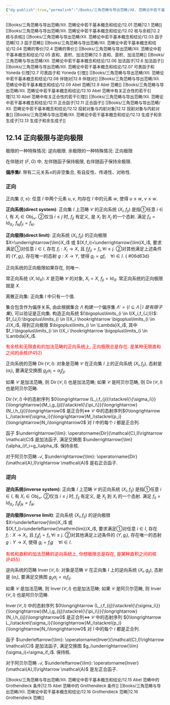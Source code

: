 ```yaml
---
{"dg-publish":true,"permalink":"/Books/三角范畴与导出范畴/Ⅻ. 范畴论中若干基本概念和结论/12.14 正向极限与逆向极限/","dgPassFrontmatter":true,"created":"2024-07-06T09:51:14.730+08:00","updated":"2024-09-11T20:23:23.876+08:00"}
---
```


<font size="2"> [[Books/三角范畴与导出范畴/Ⅻ. 范畴论中若干基本概念和结论/12.01 范畴\|12.1 范畴]]   </font>
<font size="2"> [[Books/三角范畴与导出范畴/Ⅻ. 范畴论中若干基本概念和结论/12.02 核与余核\|12.2 核与余核]]   </font>
<font size="2"> [[Books/三角范畴与导出范畴/Ⅻ. 范畴论中若干基本概念和结论/12.03 函子范畴\|12.3 函子范畴]]   </font>
<font size="2"> [[Books/三角范畴与导出范畴/Ⅻ. 范畴论中若干基本概念和结论/12.04 范畴的等价\|12.4 范畴的等价]]  </font>
<font size="2"> [[Books/三角范畴与导出范畴/Ⅻ. 范畴论中若干基本概念和结论/12.05 直和、直积、加法范畴\|12.5 直和、直积、加法范畴]]   </font>
<font size="2"> [[Books/三角范畴与导出范畴/Ⅻ. 范畴论中若干基本概念和结论/12.06 加法函子\|12.6 加法函子]]   </font>
<font size="2"> [[Books/三角范畴与导出范畴/Ⅻ. 范畴论中若干基本概念和结论/12.07 可表函子和 Yoneda 引理\|12.7 可表函子和 Yoneda 引理]]   </font>
<font size="2"> [[Books/三角范畴与导出范畴/Ⅻ. 范畴论中若干基本概念和结论/12.08 伴随对\|12.8 伴随对]]   </font>
<font size="2"> [[Books/三角范畴与导出范畴/Ⅻ. 范畴论中若干基本概念和结论/12.09 Abel 范畴\|12.9 Abel 范畴]]   </font>
<font size="2"> [[Books/三角范畴与导出范畴/Ⅻ. 范畴论中若干基本概念和结论/12.10 Abel 范畴中有关正合性的若干引理\|12.10 Abel 范畴中有关正合性的若干引理]]   </font>
<font size="2"> [[Books/三角范畴与导出范畴/Ⅻ. 范畴论中若干基本概念和结论/12.11 正合函子\|12.11 正合函子]]   </font>
<font size="2"> [[Books/三角范畴与导出范畴/Ⅻ. 范畴论中若干基本概念和结论/12.12 投射对象与内射对象\|12.12 投射对象与内射对象]]  </font>
<font size="2"> [[Books/三角范畴与导出范畴/Ⅻ. 范畴论中若干基本概念和结论/12.13 生成子和余生成子\|12.13 生成子和余生成子]]   </font>
## 12.14 正向极限与逆向极限

极限的一种特殊情况: 逆向极限.
余极限的一种特殊情况: 正向极限

在伴随对 $(F,G)$ 中, 左伴随函子保持极限, 右伴随函子保持余极限.

**偏序集$I$**: 带有二元关系$\leqslant$的非空集合, 有自反性、传递性、对称性. 

### 正向

正向集 $(I,\leqslant)$: 任意 $I$ 中两个元素  $u,v$, 均存在 $I$ 中的元素 $w$, 使得 $u\leqslant w,\ v\leqslant w$.

**正向系统(direct system)**: 正向集 $I$ 上范畴 $\mathcal{C}$ 的正向系统 $(X_i,f_{ji})$ 是指①任意 $i \in I$, 有 $X_i \in \mathrm{Obj}_\mathcal{C}$. ②仅当 $i\leqslant j$ 时, $f_{ji}$ 有定义, 是 $X_i$ 到 $X_j$ 的一个态射. 满足 $f_{ii}=\mathrm{Id}_{X_i}$, $f_{kj}f_{ji}=f_{ki}$.

**正向极限(direct limit)**: 正向系统 $(X_i,f_{ji})$ 的正向极限 $X=\underrightarrow{\lim}X_i$ 或 $(X,f_i)=\underrightarrow{\lim}X_i$, 要求满足①对任意 $i \in I$, 存在 $f_i:X_i\rightarrow X$, 且 $f_jf_{ji}=f_i, \forall i\leqslant j$. ②对其他满足上述条件的 $(Y,g_i)$, 存在唯一的态射 $g:X\rightarrow Y$, 使得 $g_i=gf_i\quad \forall i \in I$.
{ #06d63d}


正向系统的正向极限如果存在, 则唯一.

常正向系统 $(X,\operatorname{Id}_X)$: $X$ 是范畴 $\mathcal{C}$ 的对象,  $X_i=X$, $f_{ji}=\operatorname{Id}_{X}$. 常正向系统的正向极限就是 $X$.

离散正向集: 正向集 $I$ 中只有一个值.

集合包含作为偏序关系, 由此根据集合 $\Lambda$ 构建一个偏序集 $\Lambda'=\{I \subseteq \Lambda\,|\,I\ 是有限子集\}$, 可以验证是正向集. 构造正向系统 $(\bigoplus\limits_{i \in I}X_i,f_{J,I})$:  $f_{J,I}:\bigoplus\limits_{i \in I}X_i \hookrightarrow \bigoplus\limits_{i \in J}X_i$, 得到正向极限 $\bigoplus\limits_{i \in \Lambda}X_i$, 其中 $f_I:\bigoplus\limits_{i \in I}X_i \hookrightarrow \bigoplus\limits_{i \in \Lambda}X_i$.

<font color=red>有余核和无限直和的加法范畴的正向系统上, 正向极限总是存在. 是某种无限直和之间的余核(P452)</font>

正向系统的范畴 $\operatorname{Dir}(\mathcal{C},I)$: 对象是范畴 $\mathcal{C}$ 在正向集 $I$ 上的正向系统 $(X_i,f_{ji})$, 态射是 $(\alpha_i)$, 要满足交换图 $g_{ji}\alpha_i=\alpha_jf_{ji}$.

如果 $\mathcal{C}$ 是加法范畴, 则 $\operatorname{Dir}(\mathcal{C},I)$ 也是加法范畴;
如果 $\mathcal{C}$ 是阿贝尔范畴, 则 $\operatorname{Dir}(\mathcal{C},I)$ 也是阿贝尔范畴.

 $\operatorname{Dir}(\mathcal{C},I)$ 中的态射序列 $0\longrightarrow (L_i,f_{ji})\stackrel{\{\sigma_i\}}{\longrightarrow}(M_i,g_{ji})\stackrel{\{\pi_i\}}{\longrightarrow}(N_i,h_{ji})\longrightarrow0$ 是正合列$\Longleftrightarrow$  $\mathcal{C}$ 中的态射序列$0\longrightarrow L_i\stackrel{\sigma_i}{\longrightarrow}M_i\stackrel{p_i}{\longrightarrow}N_i\longrightarrow0$ 对 $I$ 中的每个 $i$ 都是正合列.

函子 $\underrightarrow{\lim}:  \operatorname{Dir}(\mathcal{C},I)\rightarrow \mathcal{C}$ 是加法函子, 满足交换图 $\underrightarrow{\lim}(\alpha_i)f_i=g_i\alpha_i$. 保持余核.

对于阿贝尔范畴 $\mathcal{A}$,  $\underrightarrow{\lim}: \operatorname{Dir}(\mathcal{A},I)\rightarrow \mathcal{A}$ 是右正合函子.

### 逆向

**逆向系统(inverse system)**: 正向集 $I$ 上范畴 $\mathcal{C}$ 的正向系统 $(X_i,f_{ij})$ 是指①任意 $i \in I$, 有 $X_i \in \mathrm{Obj}_\mathcal{C}$. ②仅当 $i\leqslant j$ 时, $f_{ij}$ 有定义, 是 $X_j$ 到 $X_i$ 的一个态射. 满足 $f_{ii}=\mathrm{Id}_{X_i}$, $f_{ij}f_{jk}=f_{ik}$.

**逆向极限(inverse limit)**: 正向系统 $(X_i,f_{ij})$ 的逆向极限 $X=\underleftarrow{\lim}X_i$ 或 $(X,f_i)=\underleftarrow{\mathrm{lim}}X_i$, 要求满足①对任意 $i \in I$, 存在 $f_i:X\rightarrow X_i$, 且 $f_{ij}f_{j}=f_i, \forall i\leqslant j$. ②对其他满足上述条件的 $(Y,g_i)$, 存在唯一的态射 $g:Y\rightarrow X$, 使得 $g_i=f_ig\quad \forall i \in I$.

<font color=red>有核和直积的加法范畴的逆向系统上, 你想极限总是存在, 是某种直积之间的核(P455)</font>

逆向系统的范畴 $\operatorname{Inver}(\mathcal{C},I)$: 对象是范畴 $\mathcal{C}$ 在正向集 $I$ 上的逆向系统 $(X_i,g_{ij})$, 态射是 $(\alpha_i)$, 要满足交换图 $g_{ij}\alpha_j=\alpha_if_{ij}$.

如果 $\mathcal{C}$ 是加法范畴, 则 $\operatorname{Inver}(\mathcal{C},I)$ 也是加法范畴;
如果 $\mathcal{C}$ 是阿贝尔范畴, 则 $\operatorname{Inver}(\mathcal{C},I)$ 也是阿贝尔范畴.


 $\operatorname{Inver}(\mathcal{C},I)$ 中的态射序列 $0\longrightarrow (L_i,f_{ij})\stackrel{\{\sigma_i\}}{\longrightarrow}(M_i,g_{ij})\stackrel{\{\pi_i\}}{\longrightarrow}(N_i,h_{ij})\longrightarrow0$ 是正合列$\Longleftrightarrow$   $\mathcal{C}$ 中的态射序列 $0\longrightarrow L_i\stackrel{\sigma_i}{\longrightarrow}M_i\stackrel{p_i}{\longrightarrow}N_i\longrightarrow0$ 对 $I$ 中的每个 $i$ 都是正合列.


函子 $\underleftarrow{\lim}:  \operatorname{Inver}(\mathcal{C},I)\rightarrow \mathcal{C}$ 是加法函子, 满足交换图 $g_i\underrightarrow{\lim}(\sigma_i)=\sigma_if_i$. 保持核.

对于阿贝尔范畴 $\mathcal{A}$,  $\underleftarrow{\lim}: \operatorname{Inver}(\mathcal{A},I)\rightarrow \mathcal{A}$ 是左正合函子.



<font size="2"> [[Books/三角范畴与导出范畴/Ⅻ. 范畴论中若干基本概念和结论/12.15 Abel 范畴中的 Grothendieck 条件\|12.15 Abel 范畴中的 Grothendieck 条件]]   </font>
<font size="2"> [[Books/三角范畴与导出范畴/Ⅻ. 范畴论中若干基本概念和结论/12.16 Grothendieck 范畴\|12.16 Grothendieck 范畴]]  </font>